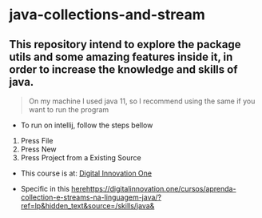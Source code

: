 # java-collections-and-stream

## This repository intend to explore the package utils and some amazing features inside it, in order to increase the knowledge and skills of java.

> On my machine I used java 11, so I recommend using the same if you want to run the program

* To run on intellij, follow the steps bellow

1. Press File
2. Press New
3. Press Project from a Existing Source



* This course is at:
[Digital Innovation One](https://digitalinnovation.one/)

* Specific in this [here]()https://digitalinnovation.one/cursos/aprenda-collection-e-streams-na-linguagem-java/?ref=lp&hidden_text&source=/skills/java&
